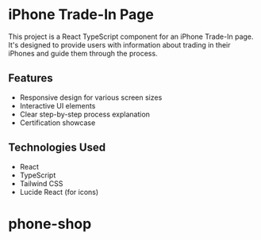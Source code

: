 # iPhone Trade-In Page

This project is a React TypeScript component for an iPhone Trade-In page. It's designed to provide users with information about trading in their iPhones and guide them through the process.

## Features

- Responsive design for various screen sizes
- Interactive UI elements
- Clear step-by-step process explanation
- Certification showcase

## Technologies Used

- React
- TypeScript
- Tailwind CSS
- Lucide React (for icons)
# phone-shop
